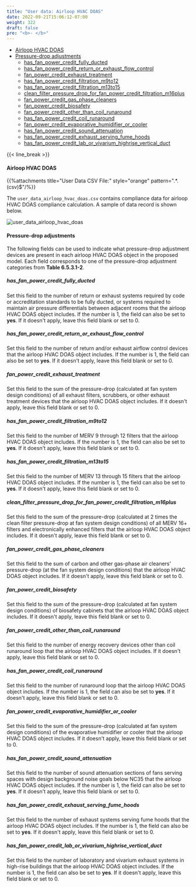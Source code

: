 ```yaml
---
title: "User data: Airloop HVAC DOAS"
date: 2022-09-21T15:06:12-07:00
weight: 322
draft: false
pre: "<b>- </b>"
---
```


- [Airloop HVAC DOAS](#airloop-hvac-doas)
- [Pressure-drop adjustments](#pressure-drop-adjustments)
  - [has_fan_power_credit_fully_ducted](#has_fan_power_credit_fully_ducted)
  - [has_fan_power_credit_return_or_exhaust_flow_control](#has_fan_power_credit_return_or_exhaust_flow_control)
  - [fan_power_credit_exhaust_treatment](#fan_power_credit_exhaust_treatment)
  - [has_fan_power_credit_filtration_m9to12](#has_fan_power_credit_filtration_m9to12)
  - [has_fan_power_credit_filtration_m13to15](#has_fan_power_credit_filtration_m13to15)
  - [clean_filter_pressure_drop_for_fan_power_credit_filtration_m16plus](#clean_filter_pressure_drop_for_fan_power_credit_filtration_m16plus)
  - [fan_power_credit_gas_phase_cleaners](#fan_power_credit_gas_phase_cleaners)
  - [fan_power_credit_biosafety](#fan_power_credit_biosafety)
  - [fan_power_credit_other_than_coil_runaround](#fan_power_credit_other_than_coil_runaround)
  - [has_fan_power_credit_coil_runaround](#has_fan_power_credit_coil_runaround)
  - [fan_power_credit_evaporative_humidifier_or_cooler](#fan_power_credit_evaporative_humidifier_or_cooler)
  - [has_fan_power_credit_sound_attenuation](#has_fan_power_credit_sound_attenuation)
  - [has_fan_power_credit_exhaust_serving_fume_hoods](#has_fan_power_credit_exhaust_serving_fume_hoods)
  - [has_fan_power_credit_lab_or_vivarium_highrise_vertical_duct](#has_fan_power_credit_lab_or_vivarium_highrise_vertical_duct)

{{< line_break >}}

#### Airloop HVAC DOAS

{{%attachments title="User Data CSV File:" style="orange" pattern=".*\.(csv)$"/%}}

The `user_data_airloop_hvac_doas.csv` contains compliance data for airloop HVAC DOAS compliance calculation. A sample of data record is shown below.

![user_data_airloop_hvac_doas](/BEM-for-PRM/user_guide/add_compliance_data/images/user_data_airloop_hvac_doas_sample.PNG?width=1000px&align=left&classes=border,alignLeft)

#### Pressure-drop adjustments

The following fields can be used to indicate what pressure-drop adjustment devices are present in each airloop HVAC DOAS object in the proposed model. Each field corresponds to one of the pressure-drop adjustment categories from **Table 6.5.3.1-2**.

##### has_fan_power_credit_fully_ducted

Set this field to the number of return or exhaust systems required by code or accreditation standards to be fully ducted, or systems required to maintain air pressure differentials between adjacent rooms that the airloop HVAC DOAS object includes. If the number is 1, the field can also be set to **yes**. If it doesn't apply, leave this field blank or set to 0.

##### has_fan_power_credit_return_or_exhaust_flow_control

Set this field to the number of return and/or exhaust airflow control devices that the airloop HVAC DOAS object includes. If the number is 1, the field can also be set to **yes**. If it doesn't apply, leave this field blank or set to 0.

##### fan_power_credit_exhaust_treatment

Set this field to the sum of the pressure-drop (calculated at fan system design conditions) of all exhaust filters, scrubbers, or other exhaust treatment devices that the airloop HVAC DOAS object includes. If it doesn't apply, leave this field blank or set to 0.

##### has_fan_power_credit_filtration_m9to12

Set this field to the number of MERV 9 through 12 filters that the airloop HVAC DOAS object includes. If the number is 1, the field can also be set to **yes**. If it doesn't apply, leave this field blank or set to 0.

##### has_fan_power_credit_filtration_m13to15

Set this field to the number of MERV 13 through 15 filters that the airloop HVAC DOAS object includes. If the number is 1, the field can also be set to **yes**. If it doesn't apply, leave this field blank or set to 0.

##### clean_filter_pressure_drop_for_fan_power_credit_filtration_m16plus

Set this field to the sum of the pressure-drop (calculated at 2 times the clean filter pressure-drop at fan system design conditions) of all MERV 16+ filters and electronically enhanced filters that the airloop HVAC DOAS object includes. If it doesn't apply, leave this field blank or set to 0.

##### fan_power_credit_gas_phase_cleaners

Set this field to the sum of carbon and other gas-phase air cleaners' pressure-drop (at the fan system design conditions) that the airloop HVAC DOAS object includes. If it doesn't apply, leave this field blank or set to 0.

##### fan_power_credit_biosafety

Set this field to the sum of the pressure-drop (calculated at fan system design conditions) of biosafety cabinets that the airloop HVAC DOAS object includes. If it doesn't apply, leave this field blank or set to 0.

##### fan_power_credit_other_than_coil_runaround

Set this field to the number of energy recovery devices other than coil runaround loop that the airloop HVAC DOAS object includes. If it doesn't apply, leave this field blank or set to 0.

##### has_fan_power_credit_coil_runaround

Set this field to the number of runaround loop that the airloop HVAC DOAS object includes. If the number is 1, the field can also be set to **yes**. If it doesn't apply, leave this field blank or set to 0.

##### fan_power_credit_evaporative_humidifier_or_cooler

Set this field to the sum of the pressure-drop (calculated at fan system design conditions) of the evaporative humidifier or cooler that the airloop HVAC DOAS object includes. If it doesn't apply, leave this field blank or set to 0.

##### has_fan_power_credit_sound_attenuation

Set this field to the number of sound attenuation sections of fans serving spaces with design background noise goals below NC35 that the airloop HVAC DOAS object includes. If the number is 1, the field can also be set to **yes**. If it doesn't apply, leave this field blank or set to 0.

##### has_fan_power_credit_exhaust_serving_fume_hoods

Set this field to the number of exhaust systems serving fume hoods that the airloop HVAC DOAS object includes. If the number is 1, the field can also be set to **yes**. If it doesn't apply, leave this field blank or set to 0.

##### has_fan_power_credit_lab_or_vivarium_highrise_vertical_duct

Set this field to the number of laboratory and vivarium exhaust systems in high-rise buildings that the airloop HVAC DOAS object includes. If the number is 1, the field can also be set to **yes**. If it doesn't apply, leave this field blank or set to 0.
